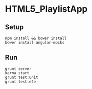 HTML5_PlaylistApp
=================

## Setup

    npm install && bower install
    bower install angular-mocks

## Run

    grunt server
    karma start
    grunt test:unit
    grunt test:e2e
